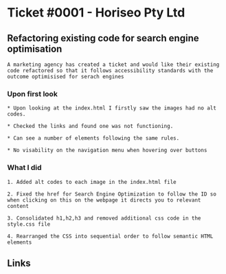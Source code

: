 # Ticket #0001 - Horiseo Pty Ltd

## Refactoring existing code for search engine optimisation
 ```
A marketing agency has created a ticket and would like their existing code refactored so that it follows accessibility standards with the outcome optimisised for serach engines
```

### Upon first look

```
* Upon looking at the index.html I firstly saw the images had no alt codes.

* Checked the links and found one was not functioning.

* Can see a number of elements following the same rules.

* No visability on the navigation menu when hovering over buttons
```

### What I did

```
1. Added alt codes to each image in the index.html file

2. Fixed the href for Search Engine Optimization to follow the ID so when clicking on this on the webpage it directs you to relevant content 

3. Consolidated h1,h2,h3 and removed additional css code in the style.css file

4. Rearranged the CSS into sequential order to follow semantic HTML elements
```

## Links




